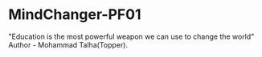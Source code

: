 # MindChanger-PF01
"Education is the most powerful weapon we can use to change the world"
Author - Mohammad Talha(Topper).
